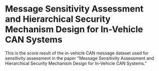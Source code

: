 # Message Sensitivity Assessment and Hierarchical Security Mechanism Design for In-Vehicle CAN Systems
This is the score result of the in-vehicle CAN message dataset used for sensitivity assessment in the paper "Message Sensitivity Assessment and Hierarchical Security Mechanism Design for In-Vehicle CAN Systems."
